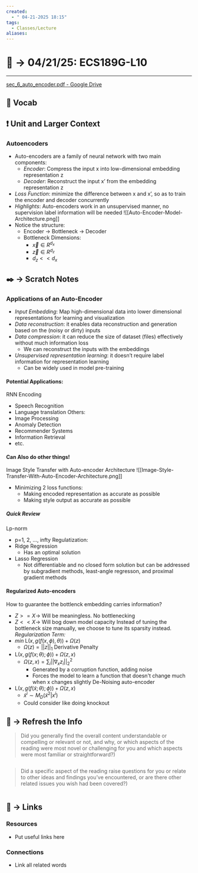 ```yaml
---
created:
  - " 04-21-2025 18:15"
tags:
  - Classes/Lecture
aliases:
---
```


# 📗 ->  04/21/25: ECS189G-L10
---
[sec_6_auto_encoder.pdf - Google Drive](https://drive.google.com/file/d/1izxUBCyoZHswKYpfTb_wR7VTRO9wllsc/view)

## 🎤 Vocab



## ❗ Unit and Larger Context
### Autoencoders
- Auto-encoders are a family of neural network with two main components:
	- *Encoder*: Compress the input x into low-dimensional embedding representation z
	- *Decoder*: Reconstruct the input x’ from the embedding representation z
- *Loss Function*: minimize the difference between x and x’, so as to train the encoder and decoder concurrently
- *Highlights*: Auto-encoders work in an unsupervised manner, no supervision label information will be needed
![[Auto-Encoder-Model-Architecture.png]]
- Notice the structure:
	- Encoder -> Bottleneck -> Decoder
	- Bottleneck Dimensions:
		- $\vec{x} \in R^{d_x}$
		- $\vec{z} \in R^{d_z}$
		- $d_z << d_x$


## ✒️ -> Scratch Notes
### Applications of an Auto-Encoder
- *Input Embedding*: Map high-dimensional data into lower dimensional representations for learning and visualization
- *Data reconstruction*: it enables data reconstruction and generation based on the (noisy or dirty) inputs
- *Data compression*: it can reduce the size of dataset (files) effectively without much information loss
	- We can reconstruct the inputs with the embeddings
- *Unsupervised representation learning*: it doesn’t require label information for representation learning
	- Can be widely used in model pre-training

#### Potential Applications:
RNN Encoding
- Speech Recognition
- Language translation
Others:
- Image Processing
- Anomaly Detection
- Recommender Systems
- Information Retrieval
- etc.

#### Can Also do other things!
Image Style Transfer with Auto-encoder Architecture
![[Image-Style-Transfer-With-Auto-Encoder-Architecture.png]]
- Minimizing 2 loss functions:
	- Making encoded representation as accurate as possible
	- Making style output as accurate as possible
##### Quick Review
Lp-norm
- p=1, 2, ..., infty
Regulatization:
- Ridge Regression
	- Has an optimal solution
- Lasso Regression
	- Not differentiable and no closed form solution but can be addressed by subgradient methods, least-angle regresson, and proximal gradient methods

#### Regularized Auto-encoders
How to guarantee the bottlenck embedding carries information?
- $Z >= X \to$ Will be meaningless. No bottlenecking
- $Z << X \to$ Will bog down model capacity
Instead of tuning the bottleneck size manually, we choose to tune its sparsity instead. *Regularization Term:*
- $min\;\text{L}(x,g(f(x, \phi),\theta)) + \Omega(z)$
	- $\Omega(z) = ||z||_1$
Derivative Penalty
- $\text{L}(x,g(f(x; \theta);\phi)) + \Omega(z,x)$
	- $\Omega(z,x) = \sum_i ||\nabla_xz_i||_2^2$
		- Generated by a corruption function, adding noise
		- Forces the model to learn a function that doesn't change much when x changes slightly
De-Noising auto-encoder
- $\text{L}(x,g(f(\tilde x; \theta);\phi)) + \Omega(z,x)$
	- $\tilde x^i \sim M_D(\tilde x^2 | x^i)$
	- Could consider like doing knockout
## 🧪 -> Refresh the Info
> Did you generally find the overall content understandable or compelling or relevant or not, and why, or which aspects of the reading were most novel or challenging for you and which aspects were most familiar or straightforward?)  
```

```

> Did a specific aspect of the reading raise questions for you or relate to other ideas and findings you’ve encountered, or are there other related issues you wish had been covered?)
```

```




## 🔗 -> Links
### Resources
- Put useful links here


### Connections
- Link all related words

